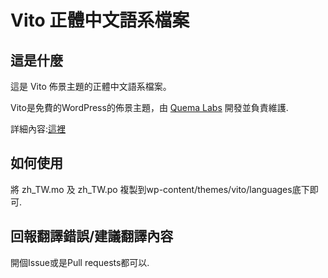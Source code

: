 # Vito 正體中文語系檔案

## 這是什麼
這是 Vito 佈景主題的正體中文語系檔案。

Vito是免費的WordPress的佈景主題，由 [Quema Labs](https://www.quemalabs.com "Quema Labs") 開發並負責維護.

詳細內容:[這裡](https://www.quemalabs.com/theme/vito/ "這裡")

## 如何使用
將 zh_TW.mo 及 zh_TW.po 複製到wp-content/themes/vito/languages底下即可.

## 回報翻譯錯誤/建議翻譯內容
開個Issue或是Pull requests都可以.
